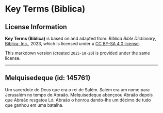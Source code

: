 # Key Terms (Biblica)

## License Information

**Key Terms (Biblica)** is based on and adapted from: _Biblica Bible Dictionary_, [Biblica, Inc.](https://www.biblica.com/), 2023, which is licensed under a [CC BY-SA 4.0 license](https://creativecommons.org/licenses/by-sa/4.0/legalcode.en).

This markdown version (created `2025-10-20`) is provided under the same license.



--------------------------------

## Melquisedeque (id: 145761)

Um sacerdote de Deus que era o rei de Salém. Salém era um nome para Jerusalém no tempo de Abraão. Melquisedeque abençoou Abraão depois que Abraão resgatou Ló. Abraão o honrou dando\-lhe um décimo de tudo que ganhou em uma batalha.


